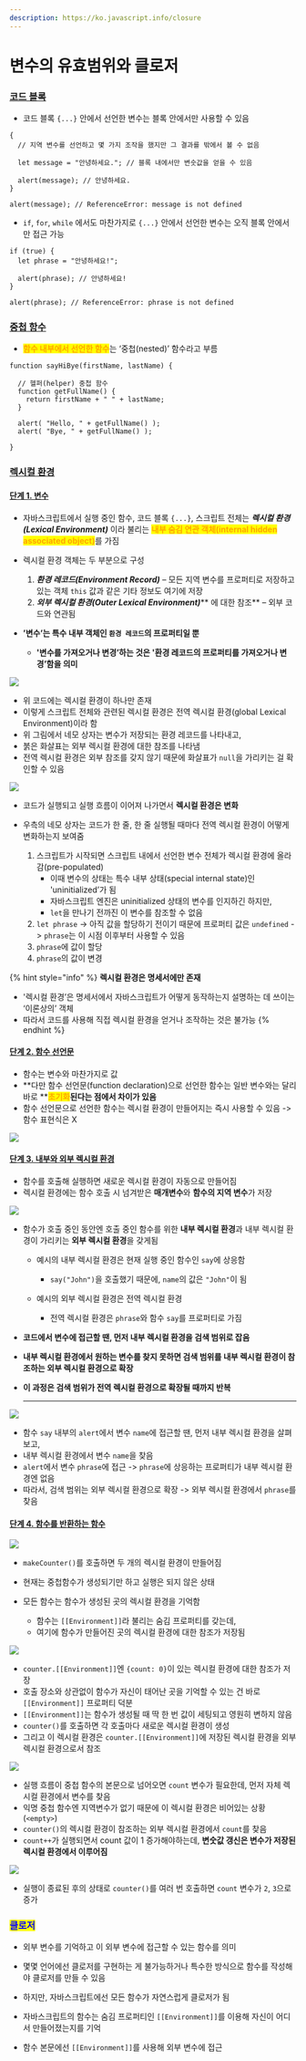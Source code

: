 ```yaml
---
description: https://ko.javascript.info/closure
---
```


# 변수의 유효범위와 클로저

### [코드 블록](https://ko.javascript.info/closure#ref-513)

* 코드 블록 `{...}` 안에서 선언한 변수는 블록 안에서만 사용할 수 있음  &#x20;

```
{
  // 지역 변수를 선언하고 몇 가지 조작을 했지만 그 결과를 밖에서 볼 수 없음

  let message = "안녕하세요."; // 블록 내에서만 변숫값을 얻을 수 있음  

  alert(message); // 안녕하세요.
}

alert(message); // ReferenceError: message is not defined
```



* `if`, `for`, `while` 에서도 마찬가지로 `{...}` 안에서 선언한 변수는 오직 블록 안에서만 접근 가능

```
if (true) {
  let phrase = "안녕하세요!";

  alert(phrase); // 안녕하세요!
}

alert(phrase); // ReferenceError: phrase is not defined
```



### [중첩 함수](https://ko.javascript.info/closure#ref-514)

* <mark style="color:orange;">**함수 내부에서 선언한 함수**</mark>는 ‘중첩(nested)’ 함수라고 부름

```
function sayHiBye(firstName, lastName) {

  // 헬퍼(helper) 중첩 함수
  function getFullName() {
    return firstName + " " + lastName;
  }

  alert( "Hello, " + getFullName() );
  alert( "Bye, " + getFullName() );

}
```



### [렉시컬 환경](https://ko.javascript.info/closure#ref-515)

#### [단계 1. 변수](https://ko.javascript.info/closure#ref-516)

*   자바스크립트에서 실행 중인 함수, 코드 블록 `{...}`, 스크립트 전체는 _**렉시컬 환경(Lexical Environment)**_ 이라 불리는 <mark style="color:orange;">**내부 숨김 연관 객체(internal hidden associated object)**</mark>를 가짐


*   렉시컬 환경 객체는 두 부분으로 구성

    1. _**환경 레코드(Environment Record)**_ – 모든 지역 변수를 프로퍼티로 저장하고 있는 객체                          `this` 값과 같은 기타 정보도 여기에 저장
    2. _**외부 렉시컬 환경(Outer Lexical Environment)**_** 에 대한 참조** – 외부 코드와 연관됨


* **’변수’는 특수 내부 객체인 `환경 레코드`의 프로퍼티일 뿐**
  * **'변수를 가져오거나 변경’하는 것은 '환경 레코드의 프로퍼티를 가져오거나 변경’함을 의미**



![](<../../.gitbook/assets/image (9).png>)

* 위 코드에는 렉시컬 환경이 하나만 존재
* 이렇게 스크립트 전체와 관련된 렉시컬 환경은 전역 렉시컬 환경(global Lexical Environment)이라 함
* 위 그림에서 네모 상자는 변수가 저장되는 환경 레코드를 나타내고,
* 붉은 화살표는 외부 렉시컬 환경에 대한 참조를 나타냄
* 전역 렉시컬 환경은 외부 참조를 갖지 않기 때문에 화살표가 `null`을 가리키는 걸 확인할 수 있음 &#x20;



![](<../../.gitbook/assets/image (1) (1).png>)

* 코드가 실행되고 실행 흐름이 이어져 나가면서 **렉시컬 환경은 변화**
*   우측의 네모 상자는 코드가 한 줄, 한 줄 실행될 때마다 전역 렉시컬 환경이 어떻게 변화하는지 보여줌

    1. 스크립트가 시작되면 스크립트 내에서 선언한 변수 전체가 렉시컬 환경에 올라감(pre-populated)
       * 이때 변수의 상태는 특수 내부 상태(special internal state)인 'uninitialized’가 됨
       * 자바스크립트 엔진은 uninitialized 상태의 변수를 인지하긴 하지만,&#x20;
       * `let`을 만나기 전까진 이 변수를 참조할 수 없음
    2. `let phrase` -> 아직 값을 할당하기 전이기 때문에 프로퍼티 값은 `undefined` -> `phrase`는 이 시점 이후부터 사용할 수 있음
    3. `phrase`에 값이 할당
    4. `phrase`의 값이 변경



{% hint style="info" %}
**렉시컬 환경은 명세서에만 존재**

* '렉시컬 환경’은 명세서에서 자바스크립트가 어떻게 동작하는지 설명하는 데 쓰이는 ‘이론상의’ 객체
* 따라서 코드를 사용해 직접 렉시컬 환경을 얻거나 조작하는 것은 불가능
{% endhint %}



#### [단계 2. 함수 선언문](https://ko.javascript.info/closure#ref-517)

* 함수는 변수와 마찬가지로 값
* **다만 함수 선언문(function declaration)으로 선언한 함수는 일반 변수와는 달리 바로 **<mark style="color:orange;">**초기화**</mark>**된다는 점에서 차이가 있음**
* 함수 선언문으로 선언한 함수는 렉시컬 환경이 만들어지는 즉시 사용할 수 있음 -> 함수 표현식은 X &#x20;

![](<../../.gitbook/assets/image (7) (1).png>)

#### [단계 3. 내부와 외부 렉시컬 환경](https://ko.javascript.info/closure#ref-518)

* 함수를 호출해 실행하면 새로운 렉시컬 환경이 자동으로 만들어짐
* 렉시컬 환경에는 함수 호출 시 넘겨받은 **매개변수**와 **함수의 지역 변수**가 저장

![](<../../.gitbook/assets/image (10).png>)

* 함수가 호출 중인 동안엔 호출 중인 함수를 위한 **내부 렉시컬 환경**과 내부 렉시컬 환경이 가리키는 **외부 렉시컬 환경**을 갖게됨
  * 예시의 내부 렉시컬 환경은 현재 실행 중인 함수인 `say`에 상응함&#x20;
    * `say("John")`을 호출했기 때문에, `name`의 값은 `"John"`이 됨
  *   예시의 외부 렉시컬 환경은 전역 렉시컬 환경

      * 전역 렉시컬 환경은 `phrase`와 함수 `say`를 프로퍼티로 가짐


* **코드에서 변수에 접근할 땐, 먼저 내부 렉시컬 환경을 검색 범위로 잡음**
* **내부 렉시컬 환경에서 원하는 변수를 찾지 못하면 검색 범위를 내부 렉시컬 환경이 참조하는 외부 렉시컬 환경으로 확장**
*   **이 과정은 검색 범위가 전역 렉시컬 환경으로 확장될 때까지 반복**

    ****

![](<../../.gitbook/assets/image (12).png>)



* 함수 `say` 내부의 `alert`에서 변수 `name`에 접근할 땐, 먼저 내부 렉시컬 환경을 살펴보고,&#x20;
* 내부 렉시컬 환경에서 변수 `name`을 찾음
* `alert`에서 변수 `phrase`에 접근 -> `phrase`에 상응하는 프로퍼티가 내부 렉시컬 환경엔 없음&#x20;
* 따라서, 검색 범위는 외부 렉시컬 환경으로 확장 -> 외부 렉시컬 환경에서 `phrase`를 찾음



#### [단계 4. 함수를 반환하는 함수](https://ko.javascript.info/closure#ref-519)

![](<../../.gitbook/assets/image (8).png>)

* `makeCounter()`를 호출하면 두 개의 렉시컬 환경이 만들어짐
*   현재는 중첩함수가 생성되기만 하고 실행은 되지 않은 상태


*   모든 함수는 함수가 생성된 곳의 렉시컬 환경을 기억함

    * 함수는 `[[Environment]]`라 불리는 숨김 프로퍼티를 갖는데,&#x20;
    * 여기에 함수가 만들어진 곳의 렉시컬 환경에 대한 참조가 저장됨



![](<../../.gitbook/assets/image (6).png>)

* `counter.[[Environment]]`엔 `{count: 0}`이 있는 렉시컬 환경에 대한 참조가 저장
* 호출 장소와 상관없이 함수가 자신이 태어난 곳을 기억할 수 있는 건 바로 `[[Environment]]` 프로퍼티 덕분
* `[[Environment]]`는 함수가 생성될 때 딱 한 번 값이 세팅되고 영원히 변하지 않음  &#x20;
* `counter()`를 호출하면 각 호출마다 새로운 렉시컬 환경이 생성
* 그리고 이 렉시컬 환경은 `counter.[[Environment]]`에 저장된 렉시컬 환경을 외부 렉시컬 환경으로서 참조



![](<../../.gitbook/assets/image (14).png>)

* 실행 흐름이 중첩 함수의 본문으로 넘어오면 `count` 변수가 필요한데, 먼저 자체 렉시컬 환경에서 변수를 찾음
* 익명 중첩 함수엔 지역변수가 없기 때문에 이 렉시컬 환경은 비어있는 상황(`<empty>`)
* `counter()`의 렉시컬 환경이 참조하는 외부 렉시컬 환경에서 `count`를 찾음
* &#x20;`count++`가 실행되면서 count 값이 1 증가해야하는데, **변숫값 갱신은 변수가 저장된 렉시컬 환경에서 이루어짐** &#x20;



![](<../../.gitbook/assets/image (7).png>)

* 실행이 종료된 후의 상태로  `counter()`를 여러 번 호출하면 `count` 변수가 `2`, `3`으로 증가



### <mark style="color:blue;">클로저</mark>

* 외부 변수를 기억하고 이 외부 변수에 접근할 수 있는 함수를 의미 &#x20;
* 몇몇 언어에선 클로저를 구현하는 게 불가능하거나 특수한 방식으로 함수를 작성해야 클로저를 만들 수 있음&#x20;
*   하지만, 자바스크립트에선 모든 함수가 자연스럽게 클로저가 됨


* 자바스크립트의 함수는 숨김 프로퍼티인 `[[Environment]]`를 이용해 자신이 어디서 만들어졌는지를 기억
* 함수 본문에선 `[[Environment]]`를 사용해 외부 변수에 접근

